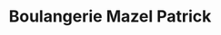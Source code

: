 ---
title: "Boulangerie Mazel Patrick"
url: /toulon/boulangerie-mazel-patrick/
shop: boulangerie
---